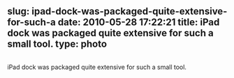 slug: ipad-dock-was-packaged-quite-extensive-for-such-a
date: 2010-05-28 17:22:21
title: iPad dock was packaged quite extensive for such a small tool.
type: photo
---

<img src="{{@asset.url swerner/tumblr/2010-05-28-ipad-dock-was-packaged-quite-extensive-for-such-a-72986b42fa.jpeg}}" alt=""/>

iPad dock was packaged quite extensive for such a small tool.
